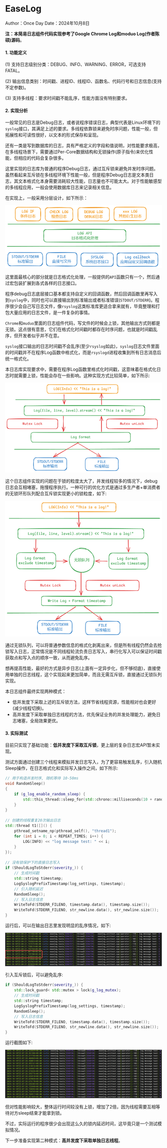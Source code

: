 # EaseLog

Author：Once Day	Date：2024年10月8日

**注：本简易日志组件代码实现参考了Google Chrome Log和moduo Log(作者陈硕)源码**。



#### 1. 功能定义

(1) 支持日志级别分类：DEBUG、INFO、WARNING、ERROR，可选支持FATAL。

(2) 输出信息类别：时间戳、进程ID、线程ID、函数名、代码行号和日志信息(支持不定参数)。

(3) 支持多线程：要求时间戳不能乱序，性能方面没有特别要求。

#### 2. 实现分析

一般常见的日志是Debug日志，或者说程序错误日志，典型代表是Linux环境下的`syslog`接口，其满足上述的要求。多线程依靠锁来避免时序问题，性能一般，但拓展性和可读性很好，以文本的形式保存和呈现。

还有一类是写到数据库的日志，具有严格定义的字段和值说明，对性能要求极高，在多线程场景下，需要通过Per-Core数据结构和无锁操作(原子指令)来优化性能，但相应的代码会复杂很多。

这里实现的日志库为普通的程序Debug日志，通过互斥锁来避免并发时序问题。虽然看起来互斥锁在多线程环境下性能一般，但是程序Debug日志是文本类日志，其文本格式化本身需要消耗较大性能，日志量也不可能太大。对于性能敏感型的多线程应用，一般会使用数据库日志来记录相关信息。

在实现上，一般采用分层设计，如下所示：

![image-20241008214338238](./README.assets/image-20241008214338238.png)

这里面最核心的部分就是日志格式化处理，一般提供的`API`函数只有一个，然后通过宏包装扩展到各式各样的日志接口。

程序debug日志底层接口基本都支持自定义的回调函数，然后回调函数里再写入到`syslog`中，同时也可以直接输出到标准输出或者标准错误(`STDOUT/STDERR`)。程序很少会自己写日志文件，像`rsyslog`这类标准库更适合拿来就有，毕竟整理和打包大量应用的日志文件，是一件复杂的事情。

`Chrome`和`muduo`里面的日志组件代码，写文件的时候会上锁，其他输出方式则都是无锁。这点很有意思，它们在格式化时间戳时都存在时序问题，也就是时间戳乱序，但开发者似乎并不在意。

`syslog`接口输出的日志时间戳不会乱序(至少`rsyslog`如此)，`syslog`日志文件里面的时间戳并不在程序Log函数中格式化，而是`rsyslogd`进程收集到所有日志消息后统一格式化。

本日志库实现要求中，需要在程序Log函数里格式化时间戳，这意味着在格式化日志时就需要上锁，性能会存在一些影响。这种实现方式比较简单，如下所示:

![image-20241008221451179](./README.assets/image-20241008221451179.png)

这个日志组件实现的问题在于锁的粒度太大了，并发线程较多的情况下，debug日志会互相堵塞，拖慢程序执行。一种可行的优化方式是通过多生产者+单消费者的无锁环形队列配合互斥锁实现更小的锁粒度，如下:

<img src="./README.assets/image-20241008223030104.png" alt="image-20241008223030104" style="zoom: 80%;" />

通过无锁队列，可以将普通参数信息的格式化剥离出来，但是所有线程仍然会去抢锁写入日志，正常情况是不同线程轮流负责日志写入，串行化写入可以保证时间戳获取点和写入点的顺序一致，从而避免乱序。

想再提高性能，最好的方式是异步日志(上面有一定异步化，但不够彻底)，直接使用单独的日志线程，这个实现起来更加简单，而且无需互斥锁，直接通过无锁队列实现。

本日志组件最终实现两种模式：

- 低并发度下采取上述的互斥锁方法，这样节省线程资源，性能相对也会更好(减少线程切换)。
- 高并发度下采取单独日志线程的方法，优先保证业务的并发处理能力，避免日志堵塞，全局效果更优。

#### 3. 实际测试

目前只实现了基础功能：**低并发度下采取互斥锁**，更上层的复杂日志宏API暂未实现。

测试方面通过创建三个线程来模拟并发日志写入，为了更容易触发乱序，引入随机Sleep操作，在日志格式化和实际写入操作之间，如下所示:

```c++
// 用于构造并发时序, 随机等待 10-50ms
void RandomSleep()
{
    if (g_log_enable_random_sleep) {
        std::this_thread::sleep_for(std::chrono::milliseconds(10 + rand() % 40));
    }
}

// 创建的线程重复20次输出日志
std::thread t1([]() {
    pthread_setname_np(pthread_self(), "thread1");
    for (int i = 0; i < REPEAT_TIMES; i++) {
        LOG(INFO) << "log message test: " << i;
    }
});

// 没有锁保护下的直接日志写入
if (ShouldLogToStderr(severity_)) {
    // 生成时间戳
    std::string timestamp;
    LogSyslogPrefixTimestamp(log_settings, timestamp);
    // 引入随机延迟
    RandomSleep();
    // 写入日志信息
    WriteToFd(STDERR_FILENO, timestamp.data(), timestamp.size());
    WriteToFd(STDERR_FILENO, str_newline.data(), str_newline.size());
}
```

运行后，可以在输出日志里发现明显的乱序情况，如下:

![c5b44b75-2d69-4be3-b68c-70693f677099](./README.assets/c5b44b75-2d69-4be3-b68c-70693f677099.jpeg)

引入互斥锁后，可以避免乱序:

```c++
if (ShouldLogToStderr(severity_)) {
    std::lock_guard< std::mutex > lock(g_log_mutex);
    // 生成时间戳
    std::string timestamp;
    LogSyslogPrefixTimestamp(log_settings, timestamp);
    RandomSleep();
    // 写入日志信息
    WriteToFd(STDERR_FILENO, timestamp.data(), timestamp.size());
    WriteToFd(STDERR_FILENO, str_newline.data(), str_newline.size());
}
```

运行截图如下:

![image-20241010230920598](./README.assets/image-20241010230920598.png)

但对性能影响较大，整体运行时间较没有上锁，增加了2倍，因为线程需要互相等待对方sleep结束才能拿到锁。

不过，实际运行的程序很少会出现这么久的锁内延迟时间，这毕竟只是一个测试模拟情况。

下一步准备实现第二种模式：**高并发度下采取单独日志线程**。
